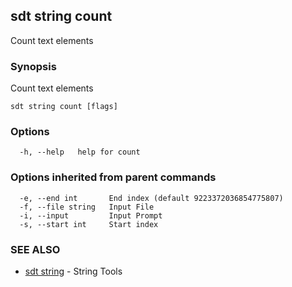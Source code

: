 ## sdt string count

Count text elements

### Synopsis

Count text elements

```
sdt string count [flags]
```

### Options

```
  -h, --help   help for count
```

### Options inherited from parent commands

```
  -e, --end int       End index (default 9223372036854775807)
  -f, --file string   Input File
  -i, --input         Input Prompt
  -s, --start int     Start index
```

### SEE ALSO

* [sdt string](sdt_string.md)	 - String Tools

